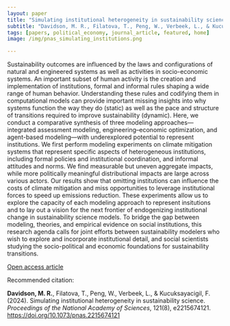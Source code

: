 ```yaml
---
layout: paper
title: "Simulating institutional heterogeneity in sustainability science"
subtitle: "Davidson, M. R., Filatova, T., Peng, W., Verbeek, L., & Kucuksayacigil, F. <i>PNAS</i>."
tags: [papers, political_economy, journal_article, featured, home]
image: /img/pnas_simulating_institutions.png

---
```


Sustainability outcomes are influenced by the laws and configurations of natural and engineered systems as well as activities in socio-economic systems. An important subset of human activity is the creation and implementation of institutions, formal and informal rules shaping a wide range of human behavior. Understanding these rules and codifying them in computational models can provide important missing insights into why systems function the way they do (static) as well as the pace and structure of transitions required to improve sustainability (dynamic). Here, we conduct a comparative synthesis of three modeling approaches— integrated assessment modeling, engineering–economic optimization, and agent-based modeling—with underexplored potential to represent institutions. We first perform modeling experiments on climate mitigation systems that represent specific aspects of heterogeneous institutions, including formal policies and institutional coordination, and informal attitudes and norms. We find measurable but uneven aggregate impacts, while more politically meaningful distributional impacts are large across various actors. Our results show that omitting institutions can influence the costs of climate mitigation and miss opportunities to leverage institutional forces to speed up emissions reduction. These experiments allow us to explore the capacity of each modeling approach to represent insitutions and to lay out a vision for the next frontier of endogenizing institutional change in sustainability science models. To bridge the gap between modeling, theories, and empirical evidence on social institutions, this research agenda calls for joint efforts between sustainability modelers who wish to explore and incorporate institutional detail, and social scientists studying the socio-political and economic foundations for sustainability transitions.

[Open access article](https://www.pnas.org/doi/10.1073/pnas.2215674121)


Recommended citation:

**Davidson, M. R.**, Filatova, T., Peng, W., Verbeek, L., & Kucuksayacigil, F. (2024). Simulating institutional heterogeneity in sustainability science. _Proceedings of the National Academy of Sciences_, 121(8), e2215674121. https://doi.org/10.1073/pnas.2215674121




